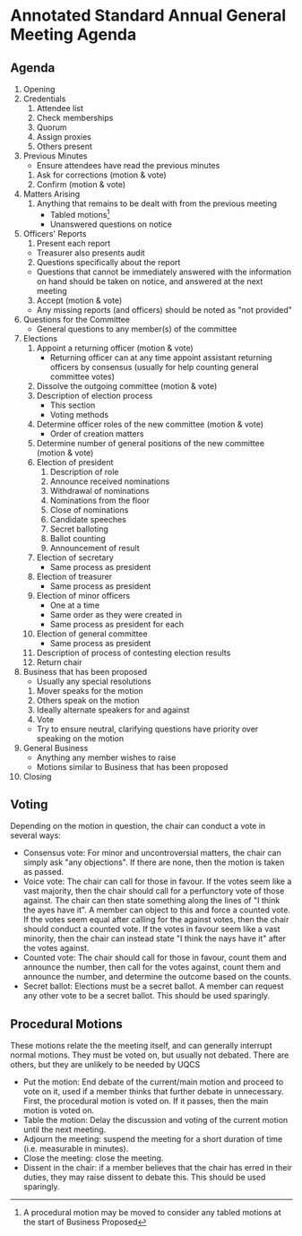 # Annotated Standard Annual General Meeting Agenda
## Agenda
1. Opening
2. Credentials
    1. Attendee list
    2. Check memberships
    3. Quorum
    4. Assign proxies
    5. Others present
3. Previous Minutes
    - Ensure attendees have read the previous minutes
    1. Ask for corrections (motion & vote)
    2. Confirm (motion & vote)
4. Matters Arising
    1. Anything that remains to be dealt with from the previous meeting
        - Tabled motions[^1]
        - Unanswered questions on notice
5. Officers' Reports
    1. Present each report
    - Treasurer also presents audit
    2. Questions specifically about the report
    - Questions that cannot be immediately answered with the information on hand should be taken on notice, and answered at the next meeting
    3. Accept (motion & vote)
    - Any missing reports (and officers) should be noted as "not provided"
6. Questions for the Committee
    - General questions to any member(s) of the committee
7. Elections
    1. Appoint a returning officer (motion & vote)
        - Returning officer can at any time appoint assistant returning officers by consensus (usually for help counting general committee votes)
    2. Dissolve the outgoing committee (motion & vote)
    3. Description of election process
        - This section
        - Voting methods
    5. Determine officer roles of the new committee (motion & vote)
        - Order of creation matters
    6. Determine number of general positions of the new committee (motion & vote)
    7. Election of president
        1. Description of role
        2. Announce received nominations
        3. Withdrawal of nominations
        4. Nominations from the floor
        5. Close of nominations
        6. Candidate speeches
        7. Secret balloting
        8. Ballot counting
        9. Announcement of result
    8. Election of secretary
        - Same process as president
    9. Election of treasurer
        - Same process as president
    10. Election of minor officers
        - One at a time
        - Same order as they were created in
        - Same process as president for each
    11. Election of general committee
        - Same process as president
    12. Description of process of contesting election results
    13. Return chair
8. Business that has been proposed
    - Usually any special resolutions
    1. Mover speaks for the motion
    2. Others speak on the motion
    3. Ideally alternate speakers for and against
    4. Vote
    - Try to ensure neutral, clarifying questions have priority over speaking on the motion
9. General Business
    - Anything any member wishes to raise
    - Motions similar to Business that has been proposed
10. Closing
## Voting
Depending on the motion in question, the chair can conduct a vote in several ways:
- Consensus vote: For minor and uncontroversial matters, the chair can simply ask "any objections". If there are none, then the motion is taken as passed.
- Voice vote: The chair can call for those in favour. If the votes seem like a vast majority, then the chair should call for a perfunctory vote of those against. The chair can then state something along the lines of "I think the ayes have it". A member can object to this and force a counted vote. If the votes seem equal after calling for the against votes, then the chair should conduct a counted vote. If the votes in favour seem like a vast minority, then the chair can instead state "I think the nays have it" after the votes against.
- Counted vote: The chair should call for those in favour, count them and announce the number, then call for the votes against, count them and announce the number, and determine the outcome based on the counts.
- Secret ballot: Elections must be a secret ballot. A member can request any other vote to be a secret ballot. This should be used sparingly.
## Procedural Motions
These motions relate the the meeting itself, and can generally interrupt normal motions. They must be voted on, but usually not debated. There are others, but they are unlikely to be needed by UQCS
- Put the motion: End debate of the current/main motion and proceed to vote on it, used if a member thinks that further debate in unnecessary. First, the procedural motion is voted on. If it passes, then the main motion is voted on.
- Table the motion: Delay the discussion and voting of the current motion until the next meeting.
- Adjourn the meeting: suspend the meeting for a short duration of time (i.e. measurable in minutes).
- Close the meeting: close the meeting.
- Dissent in the chair: if a member believes that the chair has erred in their duties, they may raise dissent to debate this. This should be used sparingly.
 
[^1]: A procedural motion may be moved to consider any tabled motions at the start of Business Proposed
